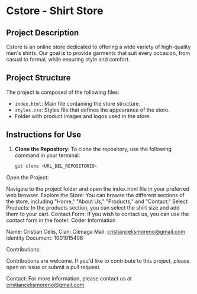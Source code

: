 
# Cstore - Shirt Store

## Project Description

Cstore is an online store dedicated to offering a wide variety of high-quality men's shirts. Our goal is to provide garments that suit every occasion, from casual to formal, while ensuring style and comfort.

## Project Structure

The project is composed of the following files:

- `index.html`: Main file containing the store structure.
- `styles.css`: Styles file that defines the appearance of the store.
- Folder with product images and logos used in the store.

## Instructions for Use

1. **Clone the Repository**: 
   To clone the repository, use the following command in your terminal:
   ```bash
   git clone <URL_DEL_REPOSITORIO>
Open the Project:

Navigate to the project folder and open the index.html file in your preferred web browser.
Explore the Store:
You can browse the different sections of the store, including "Home," "About Us," "Products," and "Contact."
Select Products:
In the products section, you can select the shirt size and add them to your cart.
Contact Form:
If you wish to contact us, you can use the contact form in the footer.
Coder Information

Name: Cristian Celis,
Clan: Cienaga
Mail: cristiancelismoreno@gmail.com
Identity Document: 1001915406


Contributions:

Contributions are welcome. If you'd like to contribute to this project, please open an issue or submit a pull request.


Contact:
For more information, please contact us at cristiancelismoreno@gmail.com.



